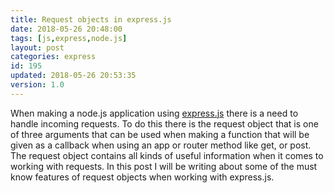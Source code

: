 ```yaml
---
title: Request objects in express.js
date: 2018-05-26 20:48:00
tags: [js,express,node.js]
layout: post
categories: express
id: 195
updated: 2018-05-26 20:53:35
version: 1.0
---
```


When making a node.js application using [express.js](https://expressjs.com/) there is a need to handle incoming requests. To do this there is the request object that is one of three arguments that can be used when making a function that will be given as a callback when using an app or router method like get, or post. The request object contains all kinds of useful information when it comes to working with requests. In this post I will be writing about some of the must know features of request objects when working with express.js.

<!-- more -->


